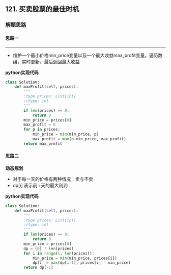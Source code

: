 ## 121. 买卖股票的最佳时机
### 解题思路
#### 思路一
****
- 维护一个最小价格min_price变量以及一个最大收益max_profit变量。遍历数组，实时更新，最后返回最大收益

**python实现代码**
```python
class Solution:
    def maxProfit(self, prices):
        """
        :type prices: List[int]
        :rtype: int
        """
        if len(prices) == 0:
            return 0
        min_price = prices[0]
        max_profit = 0
        for p in prices:
            min_price = min(min_price, p)
            max_profit = max(p-min_price, max_profit)
        return max_profit
```

#### 思路二
**动态规划**
- 对于每一天的价格有两种情况：卖与不卖
- dp[i] 表示前 i 天的最大利润

**python实现代码**
```python
class Solution:
    def maxProfit(self, prices):
        """
        :type prices: List[int]
        :rtype: int
        """
        if len(prices) == 0:
            return 0
        min_price = prices[0]
        dp = [0] * len(prices)
        for i in range(1, len(prices)):
            min_price = min(min_price, prices[i])
            dp[i] = max(dp[i-1], prices[i] - min_price)
        return dp[-1]
```